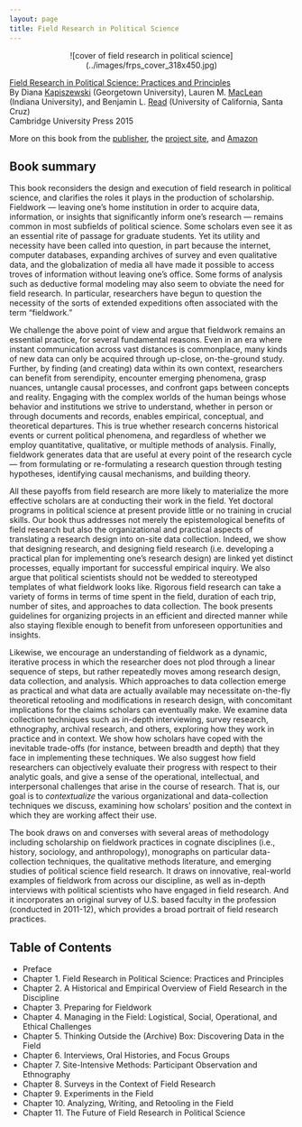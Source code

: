 ```yaml
---
layout: page
title: Field Research in Political Science
---
```

<div style="text-align:center" markdown="1">
![cover of field research in political science](../images/frps_cover_318x450.jpg)
</div>

<u>Field Research in Political Science: Practices and Principles</u>  
By Diana <u>Kapiszewski</u> (Georgetown University), Lauren M. <u>MacLean</u> (Indiana University), and Benjamin L. <u>Read</u> (University of California, Santa Cruz)  
Cambridge University Press 2015

More on this book from the [publisher](http://www.cambridge.org/us/academic/subjects/politics-international-relations/research-methods-politics/field-research-political-science-practices-and-principles), the [project site](http://www.psfieldresearch.org/), and [Amazon](http://www.amazon.com/Field-Research-Political-Science-Principles/dp/0521184835/)

## Book summary

This book reconsiders the design and execution of field research in political science, and clarifies the roles it plays in the production of scholarship. Fieldwork &#8212; leaving one’s home institution in order to acquire data, information, or insights that significantly inform one’s research &#8212; remains common in most subfields of political science. Some scholars even see it as an essential rite of passage for graduate students. Yet its utility and necessity have been called into question, in part because the internet, computer databases, expanding archives of survey and even qualitative data, and the globalization of media all have made it possible to access troves of information without leaving one’s office. Some forms of analysis such as deductive formal modeling may also seem to obviate the need for field research. In particular, researchers have begun to question the necessity of the sorts of extended expeditions often associated with the term “fieldwork.”

We challenge the above point of view and argue that fieldwork remains an essential practice, for several fundamental reasons. Even in an era where instant communication across vast distances is commonplace, many kinds of new data can only be acquired through up-close, on-the-ground study. Further, by finding (and creating) data within its own context, researchers can benefit from serendipity, encounter emerging phenomena, grasp nuances, untangle causal processes, and confront gaps between concepts and reality. Engaging with the complex worlds of the human beings whose behavior and institutions we strive to understand, whether in person or through documents and records, enables empirical, conceptual, and theoretical departures. This is true whether research concerns historical events or current political phenomena, and regardless of whether we employ quantitative, qualitative, or multiple methods of analysis. Finally, fieldwork generates data that are useful at every point of the research cycle &#8212; from formulating or re-formulating a research question through testing hypotheses, identifying causal mechanisms, and building theory.

All these payoffs from field research are more likely to materialize the more effective scholars are at conducting their work in the field. Yet doctoral programs in political science at present provide little or no training in crucial skills. Our book thus addresses not merely the epistemological benefits of field research but also the organizational and practical aspects of translating a research design into on-site data collection. Indeed, we show that designing research, and designing field research (i.e. developing a practical plan for implementing one’s research design) are linked yet distinct processes, equally important for successful empirical inquiry. We also argue that political scientists should not be wedded to stereotyped templates of what fieldwork looks like. Rigorous field research can take a variety of forms in terms of time spent in the field, duration of each trip, number of sites, and approaches to data collection. The book presents guidelines for organizing projects in an efficient and directed manner while also staying flexible enough to benefit from unforeseen opportunities and insights.

Likewise, we encourage an understanding of fieldwork as a dynamic, iterative process in which the researcher does not plod through a linear sequence of steps, but rather repeatedly moves among research design, data collection, and analysis. Which approaches to data collection emerge as practical and what data are actually available may necessitate on-the-fly theoretical retooling and modifications in research design, with concomitant implications for the claims scholars can eventually make. We examine data collection techniques such as in-depth interviewing, survey research, ethnography, archival research, and others, exploring how they work in practice and in context. We show how scholars have coped with the inevitable trade-offs (for instance, between breadth and depth) that they face in implementing these techniques. We also suggest how field researchers can objectively evaluate their progress with respect to their analytic goals, and give a sense of the operational, intellectual, and interpersonal challenges that arise in the course of research. That is, our goal is to <i>contextualize</i> the various organizational and data-collection techniques we discuss, examining how scholars’ position and the context in which they are working affect their use.

The book draws on and converses with several areas of methodology including scholarship on fieldwork practices in cognate disciplines (i.e., history, sociology, and anthropology), monographs on particular data-collection techniques, the qualitative methods literature, and emerging studies of political science field research. It draws on innovative, real-world examples of fieldwork from across our discipline, as well as in-depth interviews with political scientists who have engaged in field research. And it incorporates an original survey of U.S. based faculty in the profession (conducted in 2011-12), which provides a broad portrait of field research practices.

## Table of Contents
+ Preface
+ Chapter 1. Field Research in Political Science: Practices and Principles
+ Chapter 2. A Historical and Empirical Overview of Field Research in the Discipline
+ Chapter 3. Preparing for Fieldwork
+ Chapter 4. Managing in the Field: Logistical, Social, Operational, and Ethical Challenges
+ Chapter 5. Thinking Outside the (Archive) Box: Discovering Data in the Field
+ Chapter 6. Interviews, Oral Histories, and Focus Groups
+ Chapter 7. Site-Intensive Methods: Participant Observation and Ethnography
+ Chapter 8. Surveys in the Context of Field Research
+ Chapter 9. Experiments in the Field
+ Chapter 10. Analyzing, Writing, and Retooling in the Field
+ Chapter 11. The Future of Field Research in Political Science
